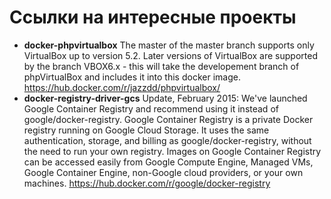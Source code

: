 # Ссылки на интересные проекты

- **docker-phpvirtualbox**
    The master of the master branch supports only VirtualBox up to version 5.2. Later versions of VirtualBox are supported by the branch VBOX6.x - this will take the developement branch of phpVirtualBox and includes it into this docker image.
    https://hub.docker.com/r/jazzdd/phpvirtualbox/
- **docker-registry-driver-gcs**
    Update, February 2015: We've launched Google Container Registry and recommend using it instead of google/docker-registry. Google Container Registry is a private Docker registry running on Google Cloud Storage. It uses the same authentication, storage, and billing as google/docker-registry, without the need to run your own registry. Images on Google Container Registry can be accessed easily from Google Compute Engine, Managed VMs, Google Container Engine, non-Google cloud providers, or your own machines.
    https://hub.docker.com/r/google/docker-registry